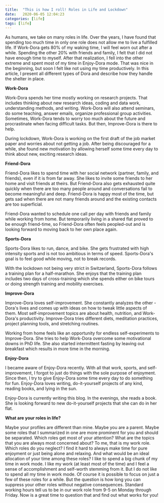 ```yaml
---
title:  "This is how I roll! Roles in Life and Lockdown"
date:   2020-06-05 12:04:23
categories: [life]
tags: [life]
---
```


As humans, we take on many roles in life. Over the years, I have found that spending too much time in only one role does not allow me to live a fulfilled life. If Work-Dora gets 80% of my waking time, I will feel worn out after a while. Spending the other 20% with friends and family, I felt that I did not have enough time to myself. After that realization, I fell into the other extreme and spent most of my time in Enjoy-Dora mode. That was nice in the beginning, but soon I felt like not using my time productively. In this article, I present all different types of Dora and describe how they handle the shelter in place.

**Work-Dora**

Work-Dora spends her time mostly working on research projects. That includes thinking about new research ideas, coding and data work, understanding methods, and writing. Work-Dora will also attend seminars, do some teaching, answer emails, organize professional group activities. Sometimes, Work-Dora tends to worry too much about the future and procrastinate when facing difficult tasks. But then, Improve-Dora is there to help.

During lockdown, Work-Dora is working on the first draft of the job market paper and worries about not getting a job. After being discouraged for a while, she found new motivation by allowing herself some time every day to think about new, exciting research ideas.

**Friend-Dora**

Friend-Dora likes to spend time with her social network (partner, family, and friends), even if it is from far away. She likes to invite some friends to her home and visit friends at theirs. But Friend-Dora also gets exhausted quite quickly when there are too many people around and conversations fail to become meaningful and deep. Friend-Dora is happy most of the time, but gets sad when there are not many friends around and the existing contacts are too superficial.

Friend-Dora wanted to schedule one call per day with friends and family while working from home. But temporarily living in a shared flat proved to be enough friend-time, so Friend-Dora often feels peopled-out and is looking forward to moving back to her own place again.

**Sports-Dora**

Sports-Dora likes to run, dance, and bike. She gets frustrated with high intensity sports and is not too ambitious in terms of speed. Sports-Dora's goal is to feel good while moving, not to break records.

With the lockdown not being very strict in Switzerland, Sports-Dora follows a training plan for a half-marathon. She enjoys that the training plan includes two days of cross-training which she spends either on bike tours or doing strength training and mobility exercises.

**Improve-Dora**

Improve-Dora loves self-improvement. She constantly analyzes the other -Dora's lives and comes up with ideas on how to tweak little aspects of them. Most self-improvement topics are about health, nutrition, and Work-Dora's productivity. Improve-Dora tries different diets, meditation practices, project planning tools, and stretching routines.

Working from home feels like an opportunity for endless self-experiments to Improve-Dora. She tries to help Work-Dora overcome some motivational downs in PhD life. She also started intermittent fasting by leaving out breakfast which results in more time in the morning.

**Enjoy-Dora**

I became aware of Enjoy-Dora recently. With all that work, sports, and self-improvement, I forgot to just do things with the sole purpose of enjoyment. Since then, I try to give Enjoy-Dora some time every day to do something for fun. Enjoy-Dora loves writing, do-it-yourself projects of any kind, reading books, and lying in the sun.

Enjoy-Dora is currently writing this blog. In the evenings, she reads a book. She is looking forward to new do-it-yourself projects that she can do in her flat.

**What are your roles in life?**

Maybe your profiles are different than mine. Maybe you are a parent. Maybe some roles that I summarized in one are more prominent for you and should be separated. Which roles get most of your attention? What are the topics that you are always most concerned about? To me, that is my work role. Which roles do you neglect? I find it hard to always make time for pure enjoyment or just being alone and relaxing. And what would be an ideal allocation of your time among these roles? I like to spend a big chunk of my time in work mode. I like my work (at least most of the time) and I feel a sense of accomplishment and self-worth stemming from it. But I do not like to spend all my time in work mode. Of course it is possible to focus on just a few of these roles for a while. But the question is how long you can suppress your other roles without negative consequences. Standard working hours tell us to be in our work role from 9-5 on Monday through Friday. Now is a great time to question that and find out what works for you!
